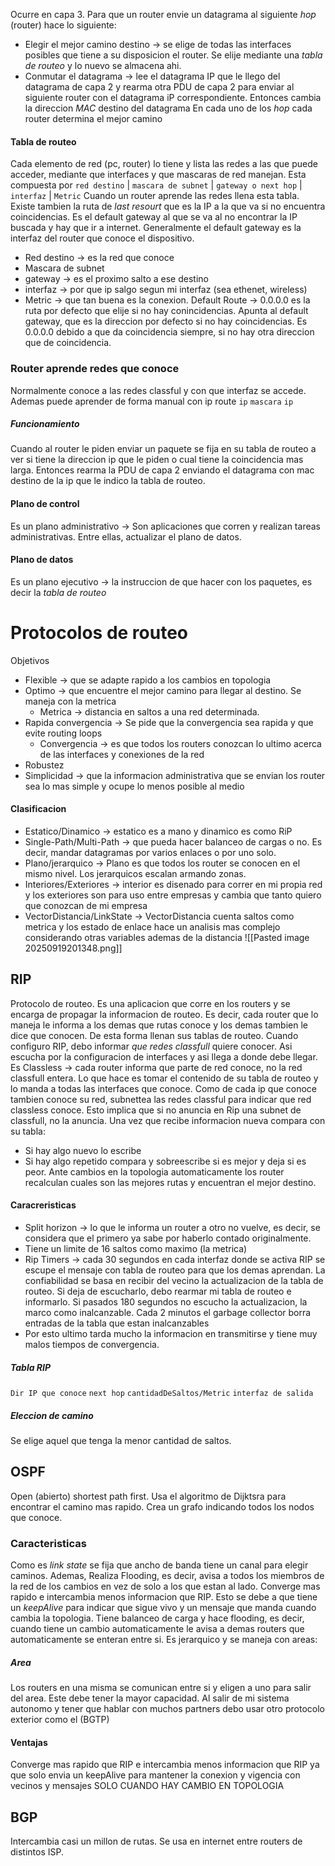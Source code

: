 Ocurre en capa 3. Para que un router envie un datagrama al siguiente *hop* (router) hace lo siguiente:
- Elegir el mejor camino destino -> se elige de todas las interfaces posibles que tiene a su disposicion el router. Se elije mediante una *tabla de routeo* y lo nuevo se almacena ahi.
- Conmutar el datagrama -> lee el datagrama IP que le llego del datagrama de capa 2 y rearma otra PDU de capa 2 para enviar al siguiente router con el datagrama iP correspondiente. Entonces cambia la direccion *MAC* destino del datagrama
En cada uno de los *hop* cada router determina el mejor camino
#### Tabla de routeo
Cada elemento de red (pc, router) lo tiene y lista las redes a las que puede acceder, mediante que interfaces y que mascaras de red manejan. Esta compuesta por
`red destino` | `mascara de subnet` | `gateway o next hop` | `interfaz` | `Metric`
Cuando un router aprende las redes llena esta tabla. Existe tambien la ruta de *last resourt* que es la IP a la que va si no encuentra coincidencias. Es el default gateway al que se va al no encontrar la IP buscada y hay que ir a internet. Generalmente el default gateway es la interfaz del router que conoce el dispositivo.
- Red destino -> es la red que conoce
- Mascara de subnet
- gateway -> es el proximo salto a ese destino
- interfaz -> por que ip salgo segun mi interfaz (sea ethenet, wireless)
- Metric -> que tan buena es la conexion. 
Default Route -> 0.0.0.0 es la ruta por defecto que elije si no hay conincidencias. Apunta al default gateway, que es la direccion por defecto si no hay coincidencias. Es 0.0.0.0 debido a que da coincidencia siempre, si no hay otra direccion que de coincidencia.  
### Router aprende redes que conoce
Normalmente conoce a las redes classful y con que interfaz se accede. Ademas puede aprender de forma manual con ip route `ip` `mascara` `ip`
##### Funcionamiento
Cuando al router le piden enviar un paquete se fija en su tabla de routeo a ver si tiene la direccion ip que le piden o cual tiene la coincidencia mas larga. Entonces rearma la PDU de capa 2 enviando el datagrama con mac destino de la ip que le indico la tabla de routeo. 
#### Plano de control
Es un plano administrativo -> Son aplicaciones que corren y realizan tareas administrativas. Entre ellas, actualizar el plano de datos.
#### Plano de datos
Es un plano ejecutivo -> la instruccion de que hacer con los paquetes, es decir la *tabla de routeo*
# Protocolos de routeo
Objetivos
- Flexible -> que se adapte rapido a los cambios en topologia
- Optimo -> que encuentre el mejor camino para llegar al destino. Se maneja con la metrica
	- Metrica -> distancia en saltos a una red determinada.
- Rapida convergencia -> Se pide que la convergencia sea rapida y que evite routing loops
	- Convergencia -> es que todos los routers conozcan lo ultimo acerca de las interfaces y conexiones de la red
- Robustez
- Simplicidad -> que la informacion administrativa que se envian los router sea lo mas simple y ocupe lo menos posible al medio
#### Clasificacion
- Estatico/Dinamico -> estatico es a mano y dinamico es como RiP
- Single-Path/Multi-Path -> que pueda hacer balanceo de cargas o no. Es decir, mandar datagramas por varios enlaces o por uno solo.
- Plano/jerarquico -> Plano es que todos los router se conocen en el mismo nivel. Los jerarquicos escalan armando zonas.
- Interiores/Exteriores -> interior es disenado para correr en mi propia red y los exteriores son para uso entre empresas y cambia que tanto quiero que conozcan de mi empresa
- VectorDistancia/LinkState -> VectorDistancia cuenta saltos como metrica y los estado de enlace hace un analisis mas complejo considerando otras variables ademas de la distancia
![[Pasted image 20250919201348.png]]

## RIP
Protocolo de routeo. Es una aplicacion que corre en los routers y se encarga de propagar la informacion de routeo. Es decir, cada router que lo maneja le informa a los demas que rutas conoce y los demas tambien le dice que conocen. De esta forma llenan sus tablas de routeo. Cuando configuro RIP, debo informar *que redes classfull* quiere conocer. Asi escucha por la configuracion de interfaces y asi llega a donde debe llegar.
Es Classless -> cada router informa que parte de red conoce, no la red classfull entera.
Lo que hace es tomar el contenido de su tabla de routeo y lo manda a todas las interfaces que conoce. 
Como de cada ip que conoce tambien conoce su red, subnettea las redes classful para indicar que red classless conoce. Esto implica que si no anuncia en Rip una subnet de classfull, no la anuncia.
Una vez que recibe informacion nueva compara con su tabla:
- Si hay algo nuevo lo escribe
- Si hay algo repetido compara y sobreescribe si es mejor y deja si es peor.
Ante cambios en la topologia automaticamente los router recalculan cuales son las mejores rutas y encuentran el mejor destino.

#### Caracreristicas
- Split horizon -> lo que  le informa un router a otro no vuelve, es decir, se considera que el primero ya sabe por haberlo contado originalmente. 
- Tiene un limite de 16 saltos como maximo (la metrica)
- Rip Timers -> cada 30 segundos en cada interfaz donde se activa RIP se escupe el mensaje con tabla de routeo para que los demas aprendan. La confiabilidad se basa en recibir del vecino la actualizacion de la tabla de routeo. Si deja de escucharlo, debo rearmar mi tabla de routeo e informarlo. Si pasados 180 segundos no escucho la actualizacion, la marco como inalcanzable. Cada 2 minutos el garbage collector borra entradas de la tabla que estan inalcanzables
- Por esto ultimo tarda mucho la informacion en transmitirse y tiene muy malos tiempos de convergencia.
##### Tabla RIP
`Dir IP que conoce` `next hop` `cantidadDeSaltos/Metric` `interfaz de salida`
##### Eleccion de camino
Se elige aquel que tenga la menor cantidad de saltos.

## OSPF
Open (abierto) shortest path first. Usa el algoritmo de Dijktsra para encontrar el camino mas rapido. Crea un grafo indicando todos los nodos que conoce.
### Caracteristicas
Como es _link state_ se fija que ancho de banda tiene un canal para elegir caminos. Ademas, Realiza Flooding, es decir, avisa a todos los miembros de la red de los cambios en vez de solo a los que estan al lado. Converge mas rapido e intercambia menos informacion que RIP. Esto se debe a que tiene un *keepAlive* para indicar que sigue vivo y un mensaje que manda cuando cambia la topologia. Tiene balanceo de carga y hace flooding, es decir, cuando tiene un cambio automaticamente le avisa a demas routers que automaticamente se enteran entre si.
Es jerarquico y se maneja con areas:
##### Area
Los routers en una misma se comunican entre si y eligen a uno para salir del area. Este debe tener la mayor capacidad. Al salir de mi sistema autonomo y tener que hablar con muchos partners debo usar otro protocolo exterior como el (BGTP)
#### Ventajas 
Converge mas rapido que RIP e intercambia menos informacion que RIP ya que solo envia un keepAlive para mantener la conexion y vigencia con vecinos y mensajes SOLO CUANDO HAY CAMBIO EN TOPOLOGIA
## BGP
Intercambia casi un millon de rutas. Se usa en internet entre routers de distintos ISP.
